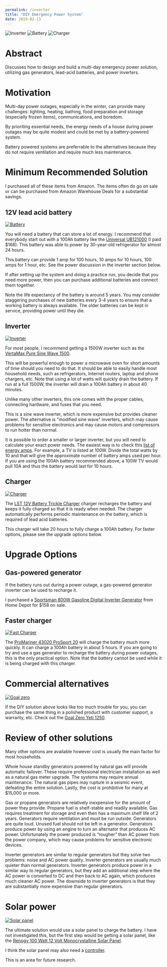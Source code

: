 ```yaml
---
permalink: /inverter
title: "DIY Emergency Power System"
date: 2019-02-13
---
```


![Inverter](https://ws-na.amazon-adsystem.com/widgets/q?_encoding=UTF8&ASIN=B06XPRJ1HB&Format=_SL160_&ID=AsinImage&MarketPlace=US&ServiceVersion=20070822&WS=1&tag=prestoschoice-20&language=en_US)
![Battery](https://ws-na.amazon-adsystem.com/widgets/q?_encoding=UTF8&ASIN=B00S1RT58C&Format=_SL160_&ID=AsinImage&MarketPlace=US&ServiceVersion=20070822&WS=1&tag=prestoschoice-20&language=en_US)
![Charger](https://ws-na.amazon-adsystem.com/widgets/q?_encoding=UTF8&ASIN=B07CZ7KWP3&Format=_SL160_&ID=AsinImage&MarketPlace=US&ServiceVersion=20070822&WS=1&tag=prestoschoice-20&language=en_US)

Abstract
========

Discusses how to design and build a multi-day emergency power solution, utilizing gas generators, lead-acid batteries, and power inverters.


Motivation
==========

Multi-day power outages, especially in the winter, can provide many challenges:
lighting, heating, bathing, food preparation and storage (especially frozen
items), communications, and boredom.

By prioriting essential needs, the energy needs of a house during power outages
may be quite modest and could be met by a battery-powered system.

Battery powered systems are preferrable to the alternatives because they do not
require ventilation and require much less maintenance.


Minimum Recommended Solution
============================

I purchased all of these items from Amazon. The items often do go on sale or
can be purchased from Amazon Warehouse Deals for a substantial savings.

12V lead acid battery
---------------------
[![Battery](https://ws-na.amazon-adsystem.com/widgets/q?_encoding=UTF8&ASIN=B00S1RT58C&Format=_SL160_&ID=AsinImage&MarketPlace=US&ServiceVersion=20070822&WS=1&tag=prestoschoice-20&language=en_US)](https://amzn.to/2N3NUUK)

You will need a battery that can store a lot of energy. I recommend that
everybody start out with a 100Ah battery like the [Universal
UB121000](https://amzn.to/2N3NUUK) (I paid $168). This battery was able to
power by 30-year-old refrigerator for almost 24 hours.

This battery can provide 1 amp for 100 hours, 10 amps for 10 hours, 100 amps
for 1 hour, etc. See the power discussion in the inverter section below.

If after setting up the system and doing a practice run, you decide that you
need more power, then you can purchase additional batteries and connect them
together.

Note the life expectancy of the battery is around 5 years. You may consider
staggering purchases of new batteries every 3-4 years to ensure that a working
battery is always available. The older batteries can be kept in service,
providing power until they die.

Inverter
--------
[![Inverter](https://ws-na.amazon-adsystem.com/widgets/q?_encoding=UTF8&ASIN=B06XPRJ1HB&Format=_SL160_&ID=AsinImage&MarketPlace=US&ServiceVersion=20070822&WS=1&tag=prestoschoice-20&language=en_US)](https://amzn.to/2BzfVih)

For most people, I recommend getting a 1500W inverter such as the [VertaMax
Pure Sine Wave 1500](https://amzn.to/2BzfVih).

This will be powerful enough to power a microwave oven for short amounts of
time should you need to do that. It should be able to easily handle most
household needs, such as refrigerators, Internet routers, laptop and phone
chargers, etc. Note that using a lot of watts will quickly drain the battery.
If run at a full 1500W, the inverter will drain a 100Ah battery in about 40
minutes.

Unlike many other inverters, this one comes with the proper cables, connecting
hardware, and fuses that you need.

This is a sine wave inverter, which is more expensive but provides cleaner
power. The alternative is "modified sine wave" inverters, which may cause
problems for sensitive electronics and may cause motors and compressors to run
hotter than normal.

It is possible to order a smaller or larger inverter, but you will need to
calculate your exact power needs. The easiest way is to check this [list of
energy
amps](https://www.metrosolarmatics.com/applliance-wattsamps-calculator.html).
For example, a TV is listed at 100W. Divide the total watts by 10 and that will
give the approximate number of battery amps used per hour. If you are using the
100Ah battery recommended above, a 100W TV would pull 10A and thus the battery
would last for 10 hours.

Charger
-------
[![Charger](https://ws-na.amazon-adsystem.com/widgets/q?_encoding=UTF8&ASIN=B07CZ7KWP3&Format=_SL160_&ID=AsinImage&MarketPlace=US&ServiceVersion=20070822&WS=1&tag=prestoschoice-20&language=en_US)](https://amzn.to/2N2VChP)

The [LST 12V Battery Trickle Charger](https://amzn.to/2N2VChP) charger
recharges the battery and keeps it fully charged so that it is ready when
needed. The charger automatically performs periodic maintenance on the battery,
which is required of lead acid batteries.

This charger will take 20 hours to fully charge a 100Ah battery. For faster
options, please see the upgrade options below.


Upgrade Options
===============

Gas-powered generator
---------------------
If the battery runs out during a power outage, a gas-powered generator inverter
can be used to recharge it.

I purchased a [Sportsman 800W Gasoline Digital Inverter
Generator](https://www.homedepot.com/p/Sportsman-1-000-800-Watt-Gasoline-Powered-Digital-Inverter-Generator-802085/300792167)
from Home Depot for $158 on sale.

Faster charger
--------------
[![Fast Charger](https://ws-na.amazon-adsystem.com/widgets/q?_encoding=UTF8&ASIN=B00F5EBS66&Format=_SL160_&ID=AsinImage&MarketPlace=US&ServiceVersion=20070822&WS=1&tag=prestoschoice-20&language=en_US)](https://amzn.to/2Go5lPh)

The [ProMariner 43020 ProSport 20](https://amzn.to/2Go5lPh) will charge the
battery much more quickly. It can charge a 100Ah battery in about 5 hours. If
you are going to try and use a gas generator to recharge the battery during
power outages, this is the only practical option. Note that the battery cannot
be used while it is being charged with this charger.


Commercial alternatives
=======================
[![Goal zero](https://ws-na.amazon-adsystem.com/widgets/q?_encoding=UTF8&ASIN=B007Q23YC6&Format=_SL160_&ID=AsinImage&MarketPlace=US&ServiceVersion=20070822&WS=1&tag=prestoschoice-20&language=en_US)](https://amzn.to/2TPcH1g)

If the DIY solution above looks like too much trouble for you, you can purchase the same thing in a polished product with customer support, a warranty, etc. Check out the [Goal Zero Yeti 1250](https://amzn.to/2TPcH1g).


Review of other solutions
=========================
Many other options are available however cost is usually the main factor for
most households.

Whole house standby generators powered by natural gas will provide automatic
failover. These require professional electrician installation as well as a
natural gas meter upgrade. The systems may require annual maintenance. The
natural gas pipes may rupture in a seismic event, defeating the entire
solution. Lastly, the cost is prohibitive for many at $15,000 or more.

Gas or propane generators are relatively inexpensive for the amount of power
they provide. Propane fuel is shelf-stable and readily available. Gas requires
treatment for storage and even then has a maximum shelf life of 2 years.
Generators require ventilation and must be run outside. Generators are quite
loud. Unused fuel should not be left in a generator. Generators produce power
by using an engine to turn an alternator that produces AC power. Unfortunately
the power produced is “rougher” than AC power from the power company, which may
cause problems for sensitive electronic devices.

Inverter generators are similar to regular generators but they solve two
problems: noise and AC power quality. Inverter generators are usually much
quieter than normal generators. Inverter generators produce power in a similar
way to regular generators, but they add an additional step where the AC power
is converted to DC and then back to AC again, which produces much cleaner AC
power. The downside to inverter generators is that they are substantially more
expensive than regular generators.

Solar power
===========
[![Solar panel](https://ws-na.amazon-adsystem.com/widgets/q?_encoding=UTF8&ASIN=B07GF5JY35&Format=_SL160_&ID=AsinImage&MarketPlace=US&ServiceVersion=20070822&WS=1&tag=prestoschoice-20&language=en_US)](https://amzn.to/2GEUIXL)

The ultimate solution would use a solar panel to charge the battery. I have not
investigated this, but the first step would be getting a solar panel, like the
[Renogy 100 Watt 12 Volt Monocrystalline Solar Panel](https://amzn.to/2GEUIXL).

I think the solar panel may also need a [controller](https://amzn.to/2TPboPR).

This is an area for future research.
